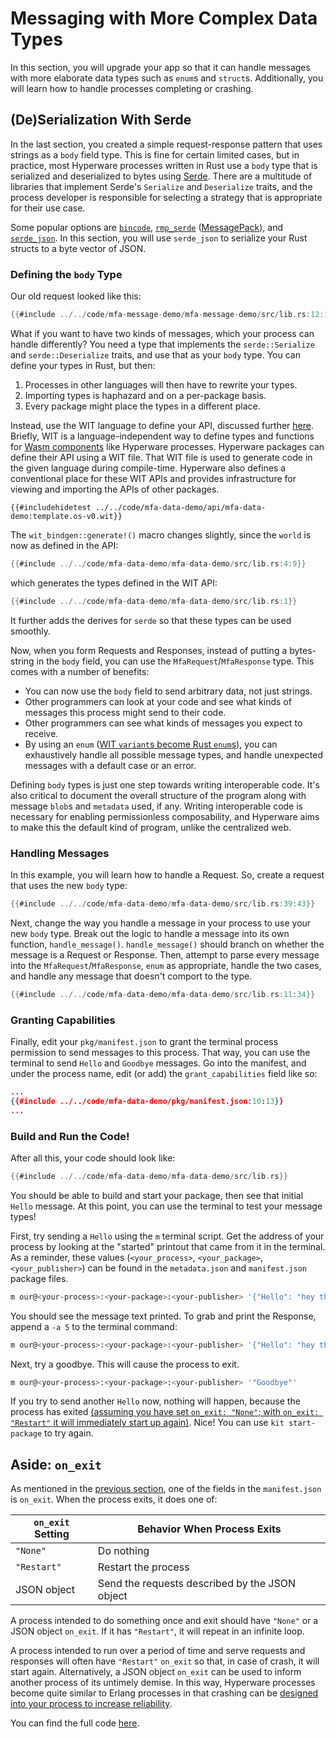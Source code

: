 # Messaging with More Complex Data Types

In this section, you will upgrade your app so that it can handle messages with more elaborate data types such as `enum`s and `struct`s.
Additionally, you will learn how to handle processes completing or crashing.

## (De)Serialization With Serde

In the last section, you created a simple request-response pattern that uses strings as a `body` field type.
This is fine for certain limited cases, but in practice, most Hyperware processes written in Rust use a `body` type that is serialized and deserialized to bytes using [Serde](https://serde.rs/).
There are a multitude of libraries that implement Serde's `Serialize` and `Deserialize` traits, and the process developer is responsible for selecting a strategy that is appropriate for their use case.

Some popular options are [`bincode`](https://docs.rs/bincode/latest/bincode/), [`rmp_serde`](https://docs.rs/rmp-serde/latest/rmp_serde/) ([MessagePack](https://msgpack.org/index.html)), and [`serde_json`](https://docs.rs/serde_json/latest/serde_json/).
In this section, you will use `serde_json` to serialize your Rust structs to a byte vector of JSON.

### Defining the `body` Type

Our old request looked like this:
```rust
{{#include ../../code/mfa-message-demo/mfa-message-demo/src/lib.rs:12:16}}
```

What if you want to have two kinds of messages, which your process can handle differently?
You need a type that implements the `serde::Serialize` and `serde::Deserialize` traits, and use that as your `body` type.
You can define your types in Rust, but then:
1. Processes in other languages will then have to rewrite your types.
2. Importing types is haphazard and on a per-package basis.
3. Every package might place the types in a different place.

Instead, use the WIT language to define your API, discussed further [here](../system/process/wit_apis.md).
Briefly, WIT is a language-independent way to define types and functions for [Wasm components](https://component-model.bytecodealliance.org/design/why-component-model.html) like Hyperware processes.
Hyperware packages can define their API using a WIT file.
That WIT file is used to generate code in the given language during compile-time.
Hyperware also defines a conventional place for these WIT APIs and provides infrastructure for viewing and importing the APIs of other packages.

```wit
{{#includehidetest ../../code/mfa-data-demo/api/mfa-data-demo:template.os-v0.wit}}
```

The `wit_bindgen::generate!()` macro changes slightly, since the `world` is now as defined in the API:
```rust
{{#include ../../code/mfa-data-demo/mfa-data-demo/src/lib.rs:4:9}}
```
which generates the types defined in the WIT API:
```rust
{{#include ../../code/mfa-data-demo/mfa-data-demo/src/lib.rs:1}}
```
It further adds the derives for `serde` so that these types can be used smoothly.

Now, when you form Requests and Responses, instead of putting a bytes-string in the `body` field, you can use the `MfaRequest`/`MfaResponse` type.
This comes with a number of benefits:

- You can now use the `body` field to send arbitrary data, not just strings.
- Other programmers can look at your code and see what kinds of messages this process might send to their code.
- Other programmers can see what kinds of messages you expect to receive.
- By using an `enum` ([WIT `variant`s become Rust `enum`s](https://component-model.bytecodealliance.org/design/wit.html#variants)), you can exhaustively handle all possible message types, and handle unexpected messages with a default case or an error.

Defining `body` types is just one step towards writing interoperable code.
It's also critical to document the overall structure of the program along with message `blob`s and `metadata` used, if any.
Writing interoperable code is necessary for enabling permissionless composability, and Hyperware aims to make this the default kind of program, unlike the centralized web.

### Handling Messages

In this example, you will learn how to handle a Request.
So, create a request that uses the new `body` type:

```rust
{{#include ../../code/mfa-data-demo/mfa-data-demo/src/lib.rs:39:43}}
```

Next, change the way you handle a message in your process to use your new `body` type.
Break out the logic to handle a message into its own function, `handle_message()`.
`handle_message()` should branch on whether the message is a Request or Response.
Then, attempt to parse every message into the `MfaRequest`/`MfaResponse`, `enum` as appropriate, handle the two cases, and handle any message that doesn't comport to the type.
```rust
{{#include ../../code/mfa-data-demo/mfa-data-demo/src/lib.rs:11:34}}
```

### Granting Capabilities

Finally, edit your `pkg/manifest.json` to grant the terminal process permission to send messages to this process.
That way, you can use the terminal to send `Hello` and `Goodbye` messages.
Go into the manifest, and under the process name, edit (or add) the `grant_capabilities` field like so:

```json
...
{{#include ../../code/mfa-data-demo/pkg/manifest.json:10:13}}
...
```

### Build and Run the Code!

After all this, your code should look like:
```rust
{{#include ../../code/mfa-data-demo/mfa-data-demo/src/lib.rs}}
```
You should be able to build and start your package, then see that initial `Hello` message.
At this point, you can use the terminal to test your message types!

First, try sending a `Hello` using the `m` terminal script.
Get the address of your process by looking at the "started" printout that came from it in the terminal.
As a reminder, these values (`<your_process>`, `<your_package>`, `<your_publisher>`) can be found in the `metadata.json` and `manifest.json` package files.

```bash
m our@<your-process>:<your-package>:<your-publisher> '{"Hello": "hey there"}'
```

You should see the message text printed.
To grab and print the Response, append a `-a 5` to the terminal command:
```bash
m our@<your-process>:<your-package>:<your-publisher> '{"Hello": "hey there"}' -a 5
```
Next, try a goodbye.
This will cause the process to exit.

```bash
m our@<your-process>:<your-package>:<your-publisher> '"Goodbye"'
```

If you try to send another `Hello` now, nothing will happen, because the process has exited [(assuming you have set `on_exit: "None"`; with `on_exit: "Restart"` it will immediately start up again)](#aside-on_exit).
Nice!
You can use `kit start-package` to try again.

## Aside: `on_exit`

As mentioned in the [previous section](./chapter_1.md#pkgmanifestjson), one of the fields in the `manifest.json` is `on_exit`.
When the process exits, it does one of:

`on_exit` Setting | Behavior When Process Exits
----------------- | ---------------------------
`"None"`          | Do nothing
`"Restart"`       | Restart the process
JSON object       | Send the requests described by the JSON object

A process intended to do something once and exit should have `"None"` or a JSON object `on_exit`.
If it has `"Restart"`, it will repeat in an infinite loop.

A process intended to run over a period of time and serve requests and responses will often have `"Restart"` `on_exit` so that, in case of crash, it will start again.
Alternatively, a JSON object `on_exit` can be used to inform another process of its untimely demise.
In this way, Hyperware processes become quite similar to Erlang processes in that crashing can be [designed into your process to increase reliability](https://ferd.ca/the-zen-of-erlang.html).

You can find the full code [here](https://github.com/hyperware-ai/hyperware-book/tree/main/code/mfa-data-demo).
